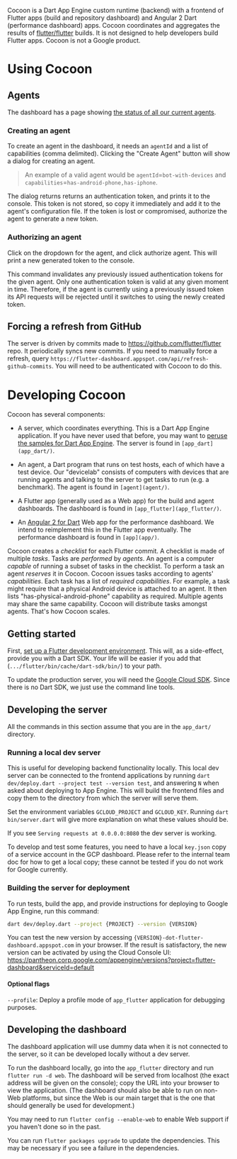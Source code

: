 Cocoon is a Dart App Engine custom runtime (backend) with a frontend
of Flutter apps (build and repository dashboard) and Angular 2 Dart
(performance dashboard) apps. Cocoon coordinates and aggregates the
results of [flutter/flutter](https://github.com/flutter/flutter)
builds. It is not designed to help developers build Flutter apps.
Cocoon is not a Google product.


# Using Cocoon

## Agents

The dashboard has a page showing [the status of all our current
agents](https://flutter-dashboard.appspot.com/#/agents).

### Creating an agent

To create an agent in the dashboard, it needs an `agentId` and a list
of capabilities (comma delimited). Clicking the "Create Agent" button
will show a dialog for creating an agent.

> An example of a valid agent would be `agentId`=`bot-with-devices` and
> `capabilities`=`has-android-phone,has-iphone`.

The dialog returns returns an authentication token, and prints it to
the console. This token is not stored, so copy it immediately and add
it to the agent's configuration file. If the token is lost or
compromised, authorize the agent to generate a new token.

### Authorizing an agent

Click on the dropdown for the agent, and click authorize agent. This
will print a new generated token to the console.

This command invalidates any previously issued authentication tokens
for the given agent. Only one authentication token is valid at any
given moment in time. Therefore, if the agent is currently using a
previously issued token its API requests will be rejected until it
switches to using the newly created token.

## Forcing a refresh from GitHub

The server is driven by commits made to
https://github.com/flutter/flutter repo. It periodically syncs new
commits. If you need to manually force a refresh, query
`https://flutter-dashboard.appspot.com/api/refresh-github-commits`.
You will need to be authenticated with Cocoon to do this.


# Developing Cocoon

Cocoon has several components:

* A server, which coordinates everything. This is a Dart App Engine
  application. If you have never used that before, you may want to
  [peruse the samples for Dart App
  Engine](https://github.com/dart-lang/appengine_samples). The server
  is found in `[app_dart](app_dart/)`.

* An agent, a Dart program that runs on test hosts, each of which have
  a test device. Our "devicelab" consists of computers with devices
  that are running agents and talking to the server to get tasks to
  run (e.g. a benchmark). The agent is found in `[agent](agent/)`.

* A Flutter app (generally used as a Web app) for the build and agent
  dashboards. The dashboard is found in `[app_flutter](app_flutter/)`.

* An [Angular 2 for
  Dart](https://angular.io/docs/dart/latest/quickstart.html) Web app
  for the performance dashboard. We intend to reimplement this in the
  Flutter app eventually. The performance dashboard is found in
  `[app](app/)`.

Cocoon creates a _checklist_ for each Flutter commit. A checklist is
made of multiple _tasks_. Tasks are _performed_ by _agents_. An agent
is a computer _capable_ of running a subset of tasks in the checklist.
To perform a task an agent _reserves_ it in Cocoon. Cocoon issues
tasks according to agents' _capabilities_. Each task has a list of
_required capabilities_. For example, a task might require that a
physical Android device is attached to an agent. It then lists
"has-physical-android-phone" capability as required. Multiple agents
may share the same capability. Cocoon will distribute tasks amongst
agents. That's how Cocoon scales.


## Getting started

First, [set up a Flutter development
environment](https://github.com/flutter/flutter/blob/master/CONTRIBUTING.md#developing-for-flutter).
This will, as a side-effect, provide you with a Dart SDK. Your life
will be easier if you add that (`.../flutter/bin/cache/dart-sdk/bin/`)
to your path.

To update the production server, you will need the [Google Cloud
SDK](https://cloud.google.com/sdk/docs/quickstarts). Since there is no
Dart SDK, we just use the command line tools.


## Developing the server

All the commands in this section assume that you are in the
`app_dart/` directory.

### Running a local dev server

This is useful for developing backend functionality locally. This
local dev server can be connected to the frontend applications by
running `dart dev/deploy.dart --project test --version test`, and
answering `N` when asked about deploying to App Engine. This will
build the frontend files and copy them to the directory from which the
server will serve them.

Set the environment variables `GCLOUD_PROJECT` and `GCLOUD_KEY`.
Running `dart bin/server.dart` will give more explanation on what
these values should be.

If you see `Serving requests at 0.0.0.0:8080` the dev server is working.

To develop and test some features, you need to have a local `key.json` 
copy of a service account in the GCP dashboard. Please refer to the 
internal team doc for how to get a local copy; these cannot be tested if 
you do not work for Google currently.

### Building the server for deployment

To run tests, build the app, and provide instructions for deploying to
Google App Engine, run this command:

```sh
dart dev/deploy.dart --project {PROJECT} --version {VERSION}
```

You can test the new version by accessing
`{VERSION}-dot-flutter-dashboard.appspot.com` in your browser. If the
result is satisfactory, the new version can be activated by using the
Cloud Console UI:
<https://pantheon.corp.google.com/appengine/versions?project=flutter-dashboard&serviceId=default>

#### Optional flags

`--profile`: Deploy a profile mode of `app_flutter` application for debugging purposes.


## Developing the dashboard

The dashboard application will use dummy data when it is not connected
to the server, so it can be developed locally without a dev server.

To run the dashboard locally, go into the `app_flutter` directory and
run `flutter run -d web`. The dashboard will be served from localhost
(the exact address will be given on the console); copy the URL into
your browser to view the application. (The dashboard should also be
able to run on non-Web platforms, but since the Web is our main target
that is the one that should generally be used for development.)

You may need to run `flutter config --enable-web` to enable Web
support if you haven't done so in the past.

You can run `flutter packages upgrade` to update the dependencies.
This may be necessary if you see a failure in the dependencies.

